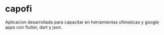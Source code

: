# capofi
Aplicacion desarrollada para capacitar en herramientas ofimaticas y google apps con flutter, dart y json.
